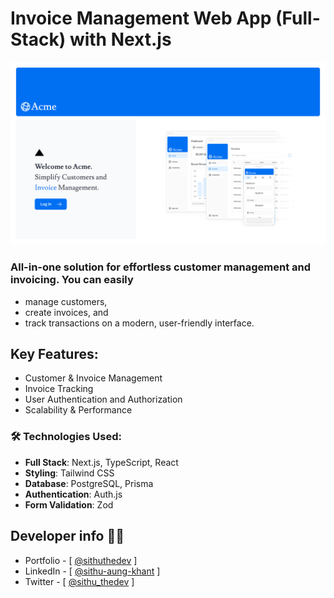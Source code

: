 # Invoice Management Web App (Full-Stack) with Next.js

<img src="./public/images/acme-ss.png" alt="Example Image" width="700" height="auto">

### All-in-one solution for effortless customer management and invoicing. You can easily

- manage customers,
- create invoices, and
- track transactions on a modern, user-friendly interface.

## Key Features:

- Customer & Invoice Management
- Invoice Tracking
- User Authentication and Authorization
- Scalability & Performance

### 🛠️ Technologies Used:

- **Full Stack**: Next.js, TypeScript, React
- **Styling**: Tailwind CSS
- **Database**: PostgreSQL, Prisma
- **Authentication**: Auth.js
- **Form Validation**: Zod

<!-- <h4 align="left">Next.js | React | TypeScript | Tailwind CSS | PostgreSQL | Prisma | Auth.js | Zod</h4> -->

## Developer info 🧑‍💻

- Portfolio - [ [@sithuthedev](https://sithuthedev.vercel.app/) ]
- LinkedIn - [ [@sithu-aung-khant](https://linkedin.com/in/sithu-aung-khant) ]
- Twitter - [ [@sithu_thedev](https://twitter.com/sithu_thedev) ]
